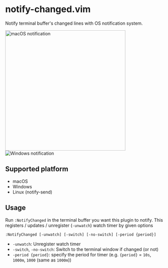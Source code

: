 # notify-changed.vim

Notify terminal buffer's changed lines with OS notification system.

<img alt='macOS notification' src='https://user-images.githubusercontent.com/48169/78953099-aa98f480-7b12-11ea-8ada-95260247cf77.png' width='382'>
<img alt='Windows notification' src='https://user-images.githubusercontent.com/48169/78960964-aaa4ee80-7b2a-11ea-87c8-dc6cc38d9914.png'>

## Supported platform

* macOS
* Windows
* Linux (notify-send)

## Usage

Run `:NotifyChanged` in the terminal buffer you want this plugin to notify.
This registers / updates / unregister (`-unwatch`) watch timer by given options

```
:NotifyChanged [-unwatch] [-switch] [-no-switch] [-period {period}]
```

* `-unwatch`: Unregister watch timer
* `-switch`, `-no-switch`: Switch to the terminal window if changed (or not)
* `-period {period}`: specify the period for timer (e.g. `{period}` = `10s`, `1000m`, `1000` (same as `1000m`))
